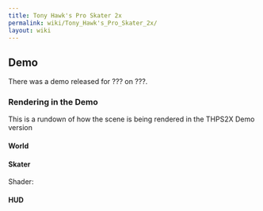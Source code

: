```yaml
---
title: Tony Hawk's Pro Skater 2x
permalink: wiki/Tony_Hawk's_Pro_Skater_2x/
layout: wiki
---
```


Demo
----

There was a demo released for ??? on ???.

### Rendering in the Demo

This is a rundown of how the scene is being rendered in the THPS2X Demo
version

#### World

#### Skater

Shader:

#### HUD
